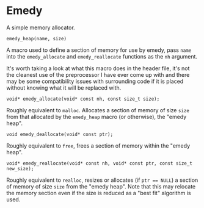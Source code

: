 # Emedy #

A simple memory allocator.

`emedy_heap(name, size)`

A macro used to define a section of memory for use by emedy, pass `name` into the `emedy_allocate` and `emedy_reallocate` functions as the `nh` argument.

It's worth taking a look at what this macro does in the header file, it's not the cleanest use of the preprocessor I have ever come up with and there may be some compatibility issues with surrounding code if it is placed without knowing what it will be replaced with.

`void* emedy_allocate(void* const nh, const size_t size);`

Roughly equivalent to `malloc`. Allocates a section of memory of size `size` from that allocated by the `emedy_heap` macro (or otherwise), the "emedy heap".

`void emedy_deallocate(void* const ptr);`

Roughly equivalent to `free`, frees a section of memory within the "emedy heap".

`void* emedy_reallocate(void* const nh, void* const ptr, const size_t new_size);`

Roughly equivalent to `realloc`, resizes or allocates (if `ptr == NULL`) a section of memory of size `size` from the "emedy heap". Note that this may relocate the memory section even if the size is reduced as a "best fit" algorithm is used.
